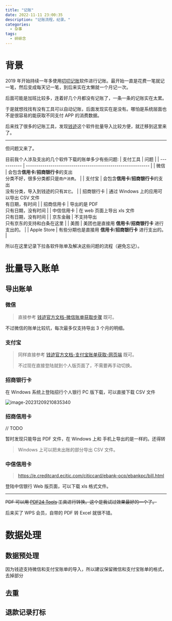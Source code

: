 ```yaml
---
title: "记账"
date: 2022-11-11 23:00:35
description: "记账流程，纪录。"
categories:
  - 杂事
tags:
  - 碎碎念
---
```


# 背景

2019 年开始持续一年多使用[叨叨记账](https://www.daodao.cn/index)软件进行记账。最开始一直是花费一笔就记一笔，然后变成每天记一笔，到后来实在太懒就一个月记一次。

后面可能是加班比较多，连着好几个月都没有记账了，一条一条的记账实在太累。

于是就想找找有没有工具可以自动记账，后面发现实在是没有。哪怕是系统层面也不是很容易的能获取不同支付 APP 的消费数据。

后来找了很多的记账工具，发现[钱迹](https://www.qianjiapp.com/)这个软件批量导入比较方便，就迁移到这里来了。

---

但问题又来了。

目前我个人涉及支出的几个软件下载的账单多少有些问题:
| 支付工具    | 问题                                                         |
| ----------- | ------------------------------------------------------------ |
| 微信        | 会包含**信用卡**/**招商银行卡**的支出<br />分类不好，很多分类都只是`商户消费`。 |
| 支付宝      | 会包含**信用卡**/**招商银行卡**的支出<br />没有分类，导入到钱迹的只有`其它`。 |
| 招商银行卡  | 通过 Windows 上的应用可以导出 CSV 文件<br />有日期，有时间   |
| 招商信用卡  | 导出的是 PDF<br />只有日期，没有时间                         |
| 中信信用卡  | 在 web 页面上导出 xls 文件<br />只有日期，没有时间           |
| 京东金融    | 不支持导出<br />只有京东的支持和白条在这里                   |
| 美图        | 美团也是直接用 **信用卡**/**招商银行卡** 进行支出的。        |
| Apple Store | 有些分期也是直接用 **信用卡**/**招商银行卡** 进行支出的。    |





所以在这里记录下拉各软件账单及解决这些问题的流程（避免忘记）。


# 批量导入账单


## 导出账单



### 微信

> 直接参考 [钱迹官方文档-微信账单获取步骤](http://docs.qianjiapp.com/other/import_guide_weixin.html) 既可。

不过微信的账单比较坑，每次最多仅支持导出 3 个月的明细。



### 支付宝

> 同样直接参考 [钱迹官方文档-支付宝账单获取-网页端](http://docs.qianjiapp.com/other/import_guide_alipay.html) 既可。
>
> 不过现在直接登陆就到个人版页面了，不需要再手动切换。



### 招商银行卡

在 Windows 系统上登陆招行个人银行 PC 版下载，可以直接下载 CSV 文件

![image-20231209210835340](https://cdn.jsdelivr.net/gh/tabris233/cdn-assets/PicGo/202312092108703.png)



### 招商信用卡

// TODO

暂时发现只能导出 PDF 文件，在 Windows 上和 手机上导出的是一样的。还得转

> Windows 上可以把未出账的部分导出 CSV 文件。



### 中信信用卡

> https://e.creditcard.ecitic.com/citiccard/ebank-ocp/ebankpc/bill.html

登陆中信银行 Web 版页面，可以下载 xls 格式文件。





---



~~PDF 可以用 [PDF24 Tools](https://tools.pdf24.org/zh/pdf-to-excel) 工具进行转换。这个是我试过效果最好的一个了。~~

后来买了 WPS 会员，自带的 PDF 转 Excel 就很不错。

# 数据处理

## 数据预处理

因为钱迹支持微信和支付宝账单的导入，所以建议保留微信和支付宝账单的格式，去掉部分



## 去重



## 退款记录打标



